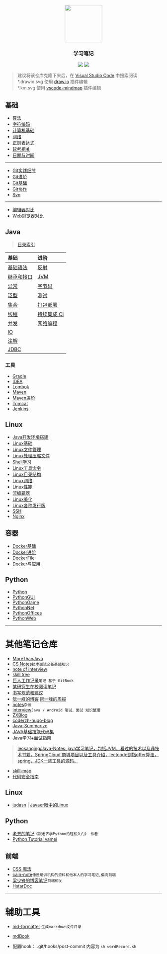 <p align="center"><img width=120 src="https://www.svgrepo.com/show/181744/open-book-book.svg"></p>
<h3 align="center">学习笔记</h3>

<p align="center">
<a href="./SUMMARY.md"><img src="https://img.shields.io/badge/catalog-详细目录-brightgreen.svg"></a>
<a href="./Java/"><img src="https://img.shields.io/badge/JavaSE-Java基础-blue.svg"></a>
</p>

> 建议将该仓库克隆下来后，在 [Visual Studio Code](https://code.visualstudio.com/) 中搜索阅读  
> *.drawio.svg 使用 [draw.io](https://github.com/hediet/vscode-drawio) 插件编辑  
> *.km.svg 使用 [vscode-mindmap](https://github.com/eightHundreds/vscode-mindmap) 插件编辑  

## 基础
* [ 算法 ](/Algorithm/Algorithm.md)
* [ 字符编码 ](/Skills/CS/CharacterEncoding.md)
* [ 计算机基础 ](/Skills/CS/Computer.md)
* [ 网络 ](/Skills/Network/)
* [ 正则表达式 ](/Skills/RegularExpression.md)
* [ 软考相关 ](/Skills/SoftwareDesignEngineer.md)
* [ 日期与时间 ](/Skills/CS/Time.md)
************************
* [ Git实践细节 ](/Skills/Vcs/GitAction.md)
* [ Git进阶 ](/Skills/Vcs/GitAdvance.md)
* [ Git基础 ](/Skills/Vcs/GitBase.md)
* [ Git协作 ](/Skills/Vcs/GitTeam.md)
* [ Svn ](/Skills/Vcs/Svn.md)
************************
* [ 编辑器对比 ](/Skills/Application/Editor.md)
* [ Web浏览器对比 ](/Skills/Application/WebBrowser.md)

## Java 
> [目录索引](./Java/)

| 基础 | 进阶 |
|:----|:----|
| [基础语法](/Java/AdvancedLearning/JavaBasicSyntax.md)  | [反射](/Java/AdvancedLearning/JavaReflection.md) |
| [继承和接口](/Java/AdvancedLearning/JavaInheritedAndInterface.md)  | [JVM](/Java/AdvancedLearning/JVM.md) |
| [异常](/Java/AdvancedLearning/JavaException.md)  | [字节码](/Java/AdvancedLearning/JavaClass.md) |
| [泛型](/Java/AdvancedLearning/JavaGenerics.md)  | [测试](/Java/Test/JavaTest.md) | 
| [集合](/Java/AdvancedLearning/JavaCollection.md)  | [打包部署](/Java/AdvancedLearning/JavaDeploy.md) |
| [线程](/Java/AdvancedLearning/JavaThread.md)  | [持续集成 CI](/Skills/DevOps/ContinuousIntegration.md) |
| [并发](/Java/AdvancedLearning/JavaConcurrency.md)  | [网络编程](/Java/AdvancedLearning/JavaNetwork.md) |
| [IO](/Java/AdvancedLearning/JavaIO.md)  |  |
| [注解](/Java/AdvancedLearning/JavaAnnotation.md)  |  |
| [JDBC](/Java/AdvancedLearning/JDBC.md) | |


### 工具

* [ Gradle ](/Java/Tool/Gradle.md)
* [ IDEA ](/Java/Tool/IDEA.md)
* [ Lombok ](/Java/Tool/Lombok.md)
* [ Maven ](/Java/Tool/Maven.md)
* [ Maven进阶 ](/Java/Tool/MavenAdvance.md)
* [ Tomcat ](/Java/Tool/Tomcat.md)
* [ Jenkins ](/Skills/DevOps/Jenkins.md)

## Linux
* [ Java开发环境搭建 ](/Linux/JavaDevInit.md)
* [ Linux基础 ](/Linux/Base/LinuxBase.md)
* [ Linux文件管理 ](/Linux/Base/LinuxFile.md)
* [ Linux处理压缩文件 ](/Linux/Base/LinuxCompressFile.md)
* [ Shell学习 ](/Script/ShellLearn.md)
* [ Linux工具命令 ](/Linux/Base/LinuxCommand.md)
* [ Linux目录结构 ](/Linux/Base/LinuxDirectoryStructure.md)
* [ Linux网络 ](/Linux/Base/LinuxNetwork.md)
* [ Linux性能 ](/Linux/Base/LinuxPerformance.md)
* [ 流编辑器 ](/Linux/Base/LinuxStreamEditor.md)
* [ Linux美化 ](/Linux/Base/LinuxUI.md)
* [ Linux各种发行版 ](/Linux/Base/ReleaseExperience.md)
* [ SSH ](/Linux/Base/SSH.md)
* [ Nginx ](/Linux/Tool/Nginx.md)

## 容器
* [ Docker基础 ](/Linux/Container/Docker.md)
* [ Docker进阶 ](/Linux/Container/DockerAdvance.md)
* [ DockerFile ](/Linux/Container/DockerFile.md)
* [ Docker与应用 ](/Linux/Container/DockerSoft.md)

## Python
* [ Python ](/Python/Python.md)
* [ PythonGUI ](/Python/PythonGUI.md)
* [ PythonGame ](/Python/PythonGame.md)
* [ PythonNet ](/Python/PythonNet.md)
* [ PythonOffices ](/Python/PythonOffices.md)
* [ PythonWeb ](/Python/PythonWeb.md)

************************

# 其他笔记仓库
- [MoreThanJava](https://github.com/wmyskxz/MoreThanJava)
- [CS Notes](https://github.com/CyC2018/CS-Notes)`技术面试必备基础知识`
- [note of interview ](https://github.com/zhengjianglong915/note-of-interview)
- [skill tree](https://github.com/linw7/Skill-Tree)
- [巨人工作记录](https://ztgame.shenyu.me/)`笔记 基于 GitBook`
- [某研究生在校阅读笔记](https://github.com/lanxuezaipiao/ReadingNotes)
- [书写规范和建议](https://github.com/sparanoid/chinese-copywriting-guidelines)
- [阮一峰的博客](https://github.com/ruanyf/articles) [阮一峰的周报](https://github.com/ruanyf/weekly)
- [notes](https://github.com/district10/notes)`杂谈`
- [interview](https://github.cUIom/hadyang/interview)`Java / Android 笔试、面试 知识整理`
- [ZXBlog](https://github.com/UIZXZxin/ZXBlog)
- [coderzh-hugo-blog ](https://github.com/coderzh/coderzh-hugo-blog)
- [Java-Summarize](https://github.com/zaiyunduan123/Java-Summarize)
- [JAVA基础技能代码集](https://github.com/veezean/JavaBasicSkills)
- [Java学习+面试指南](https://github.com/BookaiCode/JavaRecord)
> [leosanqing/Java-Notes: java学习笔记，包括JVM，看过的技术以及非技术书籍，SpringCloud 商城项目以及工具介绍，leetcode剑指offer算法，spring，JDK一些工具的源码，](https://github.com/leosanqing/Java-Notes/tree/master)  

- [skill-map](https://github.com/TeamStuQ/skill-map)
- [代码安全指南](https://github.com/Tencent/secguide)

## Linux 
- [judasn](https://github.com/judasn/hexo-blog) | [Javaer眼中的Linux](https://github.com/judasn/Linux-Tutorial)

## Python
- [老齐的笔记](https://github.com/qiwsir/ITArticles)`《跟老齐学Python的轻松入门》 作者`
- [Python Tutorial vamei](https://github.com/Vamei/Python-Tutorial-Vamei)

## 前端
- [CSS 魔法](https://github.com/cssmagic/blog)
- [cain-note](https://github.com/james-cain/cain-note)`像是培训机构的资料和他本人的学习笔记,偏向前端`
- [梁少锋的博客笔记](https://github.com/youngwind/blog)`前端相关`
- [HstarDoc](https://github.com/hstarorg/HstarDoc)

************************

# 辅助工具
- [md-formatter](https://github.com/Kuangcp/GoBase/tree/master/toolbox/md-formatter) `生成markdown文件目录`
- [mdBook](https://github.com/rust-lang/mdBook)

- 配置hook： .git/hooks/post-commit 内容为 `sh wordRecord.sh`


